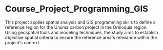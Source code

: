 # Course_Project_Programming_GIS
This project applies spatial analysis and GIS programming skills to define a reference region for the Unuma carbon project in the Orinoquía region. Using geospatial tools and modeling techniques, the study aims to establish objective spatial criteria to ensure the reference area's relevance within the project's context.
